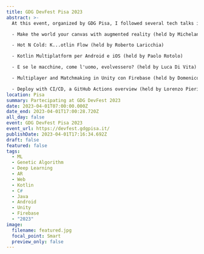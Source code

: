 ```yaml
---
title: GDG DevFest Pisa 2023
abstract: >-
  At this event, organized by GDG Pisa, I followed several tech talks including:

  - Make the world your canvas with augmented reality (held by Michelantonio Trizio)

  - Hot N Cold: K...otlin Flow (held by Roberto Laricchia)

  - Kotlin Multiplatform per Android e iOS (held by Paolo Rotolo)

  - E se le macchine, come l'uomo, evolvessero? (held by Luca Di Vita)

  - Multiplayer and Matchmaking in Unity con Firebase (held by Domenico Rotolo)

  - Deploy with CI/CD, a GitHub Actions overview (held by Lorenzo Pieri)
location: Pisa
summary: Partecipating at GDG DevFest 2023
date: 2023-04-01T07:00:00.000Z
date_end: 2023-04-01T17:00:28.720Z
all_day: false
event: GDG DevFest Pisa 2023
event_url: https://devfest.gdgpisa.it/
publishDate: 2023-04-01T17:16:34.692Z
draft: false
featured: false
tags:
  - ML
  - Genetic Algorithm
  - Deep Learning
  - AR
  - Web
  - Kotlin
  - C#
  - Java
  - Android
  - Unity
  - Firebase
  - "2023"
image:
  filename: featured.jpg
  focal_point: Smart
  preview_only: false
---
```

